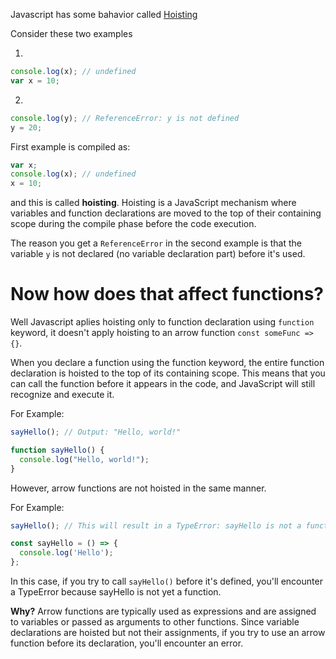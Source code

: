 Javascript has some bahavior called [Hoisting](https://developer.mozilla.org/en-US/docs/Glossary/Hoisting) 

Consider these two examples 

1. 
```javascript
console.log(x); // undefined
var x = 10;

```
2. 
```javascript
console.log(y); // ReferenceError: y is not defined
y = 20;
```
First example is compiled as:
```javascript
var x;
console.log(x); // undefined
x = 10;
```
and this is called __hoisting__. Hoisting is a JavaScript mechanism where variables and function declarations are moved to the top of their containing scope during the compile phase before the code execution.

The reason you get a `ReferenceError` in the second example is that the variable `y` is not declared (no variable declaration part) before it's used.


# Now how does that affect functions? 

Well Javascript aplies hoisting only to function declaration using `function` keyword, it doesn't apply hoisting to an arrow function `const someFunc => {}`. 

When you declare a function using the function keyword, the entire function declaration is hoisted to the top of its containing scope. This means that you can call the function before it appears in the code, and JavaScript will still recognize and execute it.

For Example:
```javascript
sayHello(); // Output: "Hello, world!"

function sayHello() {
  console.log("Hello, world!");
}

```

However, arrow functions are not hoisted in the same manner.

For Example:
```javascript
sayHello(); // This will result in a TypeError: sayHello is not a function

const sayHello = () => {
  console.log('Hello');
};

```
In this case, if you try to call `sayHello()` before it's defined, you'll encounter a TypeError because sayHello is not yet a function.

__Why?__ Arrow functions are typically used as expressions and are assigned to variables or passed as arguments to other functions. Since variable declarations are hoisted but not their assignments, if you try to use an arrow function before its declaration, you'll encounter an error.
